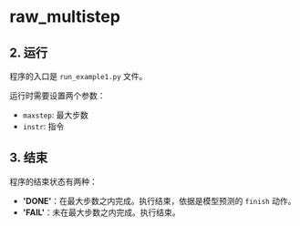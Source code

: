 # raw_multistep


## 2. 运行

程序的入口是 `run_example1.py` 文件。

运行时需要设置两个参数：
- `maxstep`: 最大步数
- `instr`: 指令

## 3. 结束

程序的结束状态有两种：

- **'DONE'**：在最大步数之内完成。执行结束，依据是模型预测的 `finish` 动作。
- **'FAIL'**：未在最大步数之内完成。执行结束。
